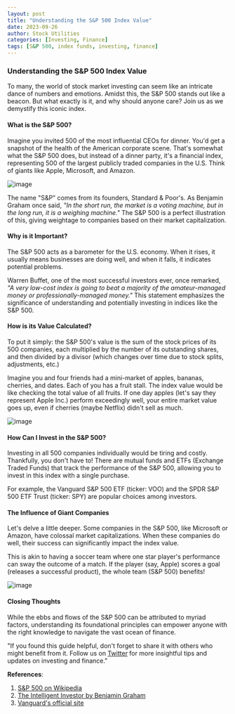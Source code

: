 ```yaml
---
layout: post
title: "Understanding the S&P 500 Index Value"
date: 2023-09-26
author: Stock Utilities
categories: [Investing, Finance]
tags: [S&P 500, index funds, investing, finance]
---
```


### **Understanding the S&P 500 Index Value**

To many, the world of stock market investing can seem like an intricate dance of numbers and emotions. Amidst this, the S&P 500 stands out like a beacon. But what exactly is it, and why should anyone care? Join us as we demystify this iconic index.

#### **What is the S&P 500?**

Imagine you invited 500 of the most influential CEOs for dinner. You'd get a snapshot of the health of the American corporate scene. That's somewhat what the S&P 500 does, but instead of a dinner party, it's a financial index, representing 500 of the largest publicly traded companies in the U.S. Think of giants like Apple, Microsoft, and Amazon.

![image](https://github.com/reyou/stock-utilities-blog/assets/6571483/4db8f45c-093b-4854-a332-2dfb4dd941a4)

The name "S&P" comes from its founders, Standard & Poor's. As Benjamin Graham once said, *"In the short run, the market is a voting machine, but in the long run, it is a weighing machine."* The S&P 500 is a perfect illustration of this, giving weightage to companies based on their market capitalization.

#### **Why is it Important?**

The S&P 500 acts as a barometer for the U.S. economy. When it rises, it usually means businesses are doing well, and when it falls, it indicates potential problems. 

Warren Buffet, one of the most successful investors ever, once remarked, *"A very low-cost index is going to beat a majority of the amateur-managed money or professionally-managed money."* This statement emphasizes the significance of understanding and potentially investing in indices like the S&P 500.

#### **How is its Value Calculated?**

To put it simply: the S&P 500's value is the sum of the stock prices of its 500 companies, each multiplied by the number of its outstanding shares, and then divided by a divisor (which changes over time due to stock splits, adjustments, etc.)

Imagine you and four friends had a mini-market of apples, bananas, cherries, and dates. Each of you has a fruit stall. The index value would be like checking the total value of all fruits. If one day apples (let's say they represent Apple Inc.) perform exceedingly well, your entire market value goes up, even if cherries (maybe Netflix) didn't sell as much.

![image](https://github.com/reyou/stock-utilities-blog/assets/6571483/ae452b2f-edf1-4167-ba9b-71e2b6626a0f)

#### **How Can I Invest in the S&P 500?**

Investing in all 500 companies individually would be tiring and costly. Thankfully, you don't have to! There are mutual funds and ETFs (Exchange Traded Funds) that track the performance of the S&P 500, allowing you to invest in this index with a single purchase.

For example, the Vanguard S&P 500 ETF (ticker: VOO) and the SPDR S&P 500 ETF Trust (ticker: SPY) are popular choices among investors.

#### **The Influence of Giant Companies**

Let's delve a little deeper. Some companies in the S&P 500, like Microsoft or Amazon, have colossal market capitalizations. When these companies do well, their success can significantly impact the index value.

This is akin to having a soccer team where one star player's performance can sway the outcome of a match. If the player (say, Apple) scores a goal (releases a successful product), the whole team (S&P 500) benefits!

![image](https://github.com/reyou/stock-utilities-blog/assets/6571483/901375f6-1fa3-46b7-9ade-bfc0e06bea2f)

#### **Closing Thoughts**

While the ebbs and flows of the S&P 500 can be attributed to myriad factors, understanding its foundational principles can empower anyone with the right knowledge to navigate the vast ocean of finance.

"If you found this guide helpful, don't forget to share it with others who might benefit from it. Follow us on [Twitter](https://twitter.com/stock_utilities) for more insightful tips and updates on investing and finance."

**References**:
1. [S&P 500 on Wikipedia](https://en.wikipedia.org/wiki/S%26P_500)
2. [The Intelligent Investor by Benjamin Graham](https://en.wikipedia.org/wiki/The_Intelligent_Investor)
3. [Vanguard's official site](https://www.vanguard.com/)
```
